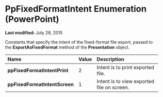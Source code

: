 
# PpFixedFormatIntent Enumeration (PowerPoint)

 **Last modified:** July 28, 2015

Constants that specify the intent of the fixed-format file export, passed to the  **ExportAsFixedFormat** method of the **Presentation** object.


|**Name**|**Value**|**Description**|
|:-----|:-----|:-----|
| **ppFixedFormatIntentPrint**|2|Intent is to print exported file.|
| **ppFixedFormatIntentScreen**|1|Intent is to view exported file on screen.|
